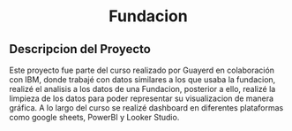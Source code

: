<h1 align="center"> Fundacion </h1>

## Descripcion del Proyecto

Este proyecto fue parte del curso realizado por Guayerd en colaboración con IBM, donde trabajé con datos similares a los que usaba la fundacion, realizé el analisis a los datos de una Fundacion, posterior a ello, realizé la limpieza de los datos para poder representar su visualizacion de manera gráfica.
A lo largo del curso se realizé dashboard en diferentes plataformas como google sheets, PowerBI y Looker Studio.

